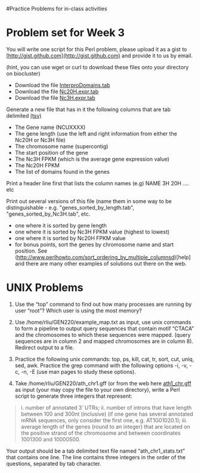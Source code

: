 #Practice Problems for in-class activities


Problem set for Week 3
======================

You will write one script for this Perl problem, please upload it as a
gist to [http://gist.github.com](http://gist.github.com) and provide it to us by email.

(hint, you can use wget or curl to download these files onto your directory on biocluster)

* Download the file [InterproDomains.tab](http://courses.stajich.org/public/gen220/data/Ncrassa_OR74A_InterproDomains.tab)
* Download the file [Nc20H.expr.tab](http://courses.stajich.org/public/gen220/data/Nc20H.expr.tab)
* Download the file [Nc3H.expr.tab](http://courses.stajich.org/public/gen220/data/Nc3H.expr.tab)

Generate a new file that has in it the following columns that are tab delimited [(tsv)](http://en.wikipedia.org/wiki/Tab-separated_values)

* The Gene name (NCUXXXX)
* The gene length (use the left and right information from either the Nc20H or Nc3H file)
* The chromosome name (supercontig)
* The start position of the gene
* The Nc3H FPKM (which is the average gene expression value)
* The Nc20H FPKM
* The list of domains found in the genes

Print a header line first that lists the column names (e.g)
NAME 3H 20H .... etc

Print out several versions of this file (name them in some way to be
distinguishable - e.g. "genes_sorted_by_length.tab",
"genes_sorted_by_Nc3H.tab", etc.

* one where it is sorted by gene length
* one where it is sorted by Nc3H FPKM value (highest to lowest)
* one where it is sorted by Nc20H FPKM value
* for bonus points, sort the genes by chromosome name and start position. See (http://www.perlhowto.com/sort_ordering_by_multiple_columnsd)[help] and there are many other examples of solutions out there on the web.

UNIX Problems
=============

1. Use the “top” command to find out how many processes are running by user “root”? Which user is using the most memory?

2. Use /home/rliu/GEN220/example_map.txt as input, use unix commands to form a pipeline to output query sequences that contain motif “CTACA” and the chromosomes to which these sequences were mapped. (query sequences are in column 2 and mapped chromosomes are in column 8). Redirect output to a file.

3. Practice the following unix commands: top, ps, kill, cat, tr, sort, cut, uniq, sed, awk. Practice the grep command with the following options -i, -v, -c, -n, -E (use man pages to study these options).

4. Take /home/rliu/GEN220/ath_chr1.gff (or from the web here [ath1_chr.gff](http://courses.stajich.org/public/gen220/data/ath_chr1.gff) as input (your may copy the file to your own directory), write a Perl script to generate three integers that represent:

>i. number of annotated 3’ UTRs;
>ii. number of introns that have length between 100 and 300nt (inclusive) (if one gene has several annotated mRNA sequences, only consider the first one, e.g. AT1G01020.1);
>iii. average length of the genes (round to an integer) that are located on the positive strand of the chromosome and between coordinates 1001300 and 10000500. 

Your output should be a tab delimited text file named
“ath_chr1_stats.txt” that contains one line. The line contains three
integers in the order of the questions, separated by tab character.


